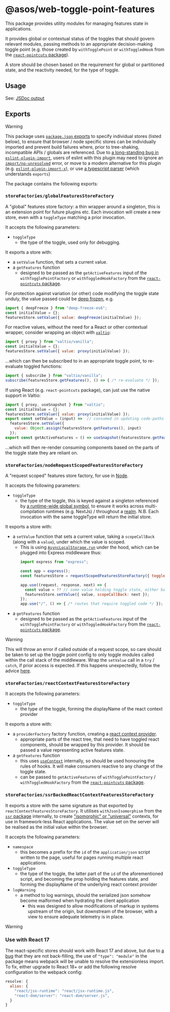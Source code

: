 # @asos/web-toggle-point-features

This package provides utility modules for managing features state in applications.

It provides global or contextual status of the toggles that should govern relevant modules, passing methods to an appropriate decision-making toggle point (e.g. those created by `withTogglePoint` or `withToggledHook` from the [`react-pointcuts` package](../../react-pointcuts/docs/README.md)).

A store should be chosen based on the requirement for global or partitioned state, and the reactivity needed, for the type of toggle.

## Usage

See: [JSDoc output](https://asos.github.io/web-toggle-point/module-web-toggle-point-features.html)

## Exports

> [!WARNING]
> This package uses [`package.json` exports](https://docs.npmjs.com/cli/v11/configuring-npm/package-json#exports) to specify individual stores (listed below), to ensure that browser / node specific stores can 
> be individually imported and prevent build failures where, prior to tree-shaking, incompatible APIs / globals are referenced.
> Due to [a long-standing bug in `eslint-plugin-import`](https://github.com/import-js/eslint-plugin-import/issues/1810), users of eslint with this plugin may need to ignore an [`import/no-unresolved`](https://github.com/import-js/eslint-plugin-import/blob/main/docs/rules/no-unresolved.md) error,
> or move to a modern alternative for this plugin (e.g. [`eslint-plugin-import-x`](https://github.com/un-ts/eslint-plugin-import-x)), or use [a typescript parser](https://typescript-eslint.io/packages/parser/) (which understands `exports`)

The package contains the following exports:

### `storeFactories/globalFeaturesStoreFactory`

A "global" features store factory: a thin wrapper around a singleton, this is an extension point for future plugins etc.  Each invocation will create a new store, even with a `toggleType` matching a prior invocation.

It accepts the following parameters:
- `toggleType`
  - the type of the toggle, used only for debugging.

It exports a store with:

- a `setValue` function, that sets a current value.
- a `getFeatures` function
   - designed to be passed as the `getActiveFeatures` input of the `withTogglePointFactory` or `withToggledHookFactory` from the [`react-pointcuts` package](../../react-pointcuts/docs/README.md).

For protection against variation (or other) code modifying the toggle state unduly, the value passed could be [deep frozen](https://github.com/christophehurpeau/deep-freeze-es6), e.g.
```js
import { deepFreeze } from "deep-freeze-es6";
const initialValue = {};
featuresStore.setValue({ value: deepFreeze(initialValue) });
```
For reactive values, without the need for a React or other contextual wrapper, consider wrapping an object with [`valtio`](https://github.com/pmndrs/valtio):
```js
import { proxy } from "valtio/vanilla";
const initialValue = {};
featuresStore.setValue({ value: proxy(initialValue) });
```
...which can then be subscribed to in an appropriate toggle point, to re-evaluate toggled functions:
```js
import { subscribe } from "valtio/vanilla";
subscribe(featuresStore.getFeatures(), () => { /* re-evaluate */ });
```
If using React (e.g. `react-pointcuts` package), can just use the native support in Valtio:
```js
import { proxy, useSnapshot } from "valtio";
const initialValue = {};
featuresStore.setValue({ value: proxy(initialValue) });
export const setValue = (input) =>  // consumed in updating code-paths
  featuresStore.setValue({
    value: Object.assign(featuresStore.getFeatures(), input)
  });
export const getActiveFeatures = () => useSnapshot(featuresStore.getFeatures()); // passed to `withTogglePointFactory`
```
...which will then re-render consuming components based on the parts of the toggle state they are reliant on.

### `storeFactories/nodeRequestScopedFeaturesStoreFactory`

A "request scoped" features store factory, for use in [Node](https://nodejs.org/).

It accepts the following parameters:
- `toggleType`
  - the type of the toggle, this is keyed against a singleton referenced by [a runtime-wide global symbol](https://developer.mozilla.org/en-US/docs/Web/JavaScript/Reference/Global_Objects/Symbol#shared_symbols_in_the_global_symbol_registry), to ensure it works across multi-compilation runtimes (e.g. NextJs) / throughout a [realm](https://developer.mozilla.org/en-US/docs/Web/JavaScript/Reference/Execution_model#realms).  N.B. Each invocation with the same toggleType will return the initial store.

It exports a store with:
- a `setValue` function that sets a current value, taking a `scopeCallBack` (along with a `value`), under which the value is scoped.
   - This is using [`AsyncLocalStorage.run`](https://nodejs.org/api/async_context.html#asynclocalstoragerunstore-callback-args) under the hood, which can be plugged into Express middleware thus:
      ```js
      import express from "express";

      const app = express();
      const featuresStore = requestScopedFeaturesStoreFactory({ toggleType: "some type of toggle" });

      app.use((request, response, next) => {
        const value = ?? // some value holding toggle state, either based on `request`, or scoped from outside this middleware, etc.
        featuresStore.setValue({ value, scopeCallBack: next });
      });
      app.use("/", () => { /* routes that require toggled code */ });
      ```
- a `getFeatures` function
   - designed to be passed as the `getActiveFeatures` input of the `withTogglePointFactory` or `withToggledHookFactory` from the [`react-pointcuts` package](../../react-pointcuts/docs/README.md).
> [!WARNING]
> This will throw an error if called outside of a request scope, so care should be taken to set up the toggle point config to only toggle modules called within the call stack of the middleware.
> Wrap the `setValue` call in a `try` / `catch`, if prior access is expected.
> If this happens unexpectedly, follow the advice [here](https://nodejs.org/api/async_context.html#troubleshooting-context-loss).

### `storeFactories/reactContextFeaturesStoreFactory`

It accepts the following parameters:
- `toggleType`
  - the type of the toggle, forming the displayName of the react context provider

It exports a store with:
- a `providerFactory` factory function, creating a [react context provider](https://reactjs.org/docs/context.html#contextprovider).
  - appropriate parts of the react tree, that need to have toggled react components, should be wrapped by this provider. It should be passed a value representing active features state.
- a `getFeatures` function
  - this uses [`useContext`](https://react.dev/reference/react/useContext) internally, so should be used honouring the rules of hooks.  It will make consumers reactive to any change of the toggle state.
  - can be passed to `getActiveFeatures` of `withTogglePointFactory` / `withToggledHookFactory` from the [`react-pointcuts` package](../../react-pointcuts/docs/README.md).

### `storeFactories/ssrBackedReactContextFeaturesStoreFactory`

It exports a store with the same signature as that exported by `reactContextFeaturesStoreFactory`.  It utilises `withJsonIsomorphism` from the [`ssr` package](../../ssr/docs/README.md) internally, to create ["isomorphic" or "universal"](https://en.wikipedia.org/wiki/Isomorphic_JavaScript) contexts, for use in framework-less React applications.  The value set on the server will be realised as the initial value within the browser.

It accepts the following parameters:
- `namespace`
  - this becomes a prefix for the `id` of the `application/json` script written to the page, useful for pages running multiple react applications.
- `toggleType`
  - the type of the toggle, the latter part of the `id` of the aforementioned script, and becoming the prop holding the features state, and forming the displayName of the underlying react context provider
- `logWarning`
  - a method to log warnings, should the serialized json somehow become malformed when hydrating the client application
    - this was designed to allow modifications of markup in systems upstream of the origin, but downstream of the browser, with a view to ensure adequate telemetry is in place.

> [!WARNING]
> ### Use with React 17
> The react-specific stores should work with React 17 and above, but due to [a bug](https://github.com/facebook/react/issues/20235) that they are not back-filling, the use of `"type": "module"` in the package means webpack will be unable to resolve the extensionless import.
> To fix, either upgrade to React 18+ or add the following resolve configuration to the webpack config:
> ```js
> resolve: {
>   alias: {
>     "react/jsx-runtime": "react/jsx-runtime.js",
>     "react-dom/server": "react-dom/server.js",
>   }
> }
> ```